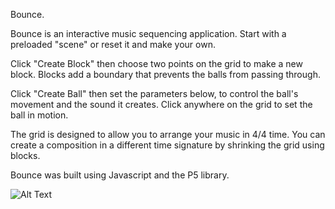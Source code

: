 Bounce.

Bounce is an interactive music sequencing application. Start with a preloaded "scene" or reset it and make your own.

Click "Create Block" then choose two points on the grid to make a new block. Blocks add a boundary that prevents the balls from passing through.

Click "Create Ball" then set the parameters below, to control the ball's movement and the sound it creates. Click anywhere on the grid to set the ball in motion.

The grid is designed to allow you to arrange your music in 4/4 time. You can create a composition in a different time signature by shrinking the grid using blocks.

Bounce was built using Javascript and the P5 library.

![Alt Text](src/bounce-gif.gif)
